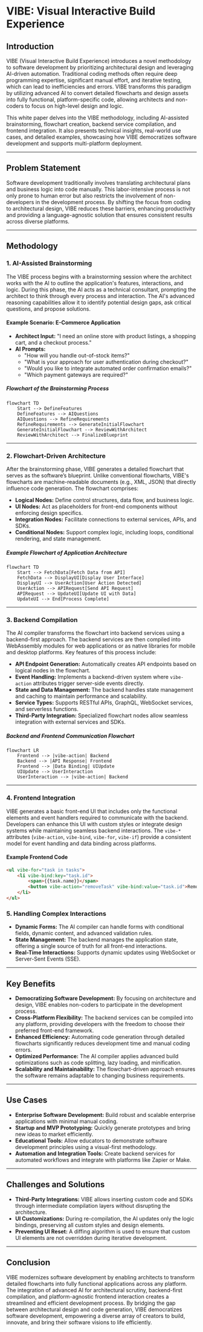 # VIBE: Visual Interactive Build Experience

## Introduction

VIBE (Visual Interactive Build Experience) introduces a novel methodology to software development by prioritizing architectural design and leveraging AI-driven automation. Traditional coding methods often require deep programming expertise, significant manual effort, and iterative testing, which can lead to inefficiencies and errors. VIBE transforms this paradigm by utilizing advanced AI to convert detailed flowcharts and design assets into fully functional, platform-specific code, allowing architects and non-coders to focus on high-level design and logic.

This white paper delves into the VIBE methodology, including AI-assisted brainstorming, flowchart creation, backend service compilation, and frontend integration. It also presents technical insights, real-world use cases, and detailed examples, showcasing how VIBE democratizes software development and supports multi-platform deployment.

---

## Problem Statement

Software development traditionally involves translating architectural plans and business logic into code manually. This labor-intensive process is not only prone to human error but also restricts the involvement of non-developers in the development process. By shifting the focus from coding to architectural design, VIBE reduces these barriers, enhancing productivity and providing a language-agnostic solution that ensures consistent results across diverse platforms.

---

## Methodology

### 1. AI-Assisted Brainstorming

The VIBE process begins with a brainstorming session where the architect works with the AI to outline the application's features, interactions, and logic. During this phase, the AI acts as a technical consultant, prompting the architect to think through every process and interaction. The AI's advanced reasoning capabilities allow it to identify potential design gaps, ask critical questions, and propose solutions.

#### Example Scenario: E-Commerce Application
- **Architect Input:** "I need an online store with product listings, a shopping cart, and a checkout process."
- **AI Prompts:**
  - "How will you handle out-of-stock items?"
  - "What is your approach for user authentication during checkout?"
  - "Would you like to integrate automated order confirmation emails?"
  - "Which payment gateways are required?"

##### Flowchart of the Brainstorming Process

```mermaid
flowchart TD
    Start --> DefineFeatures
    DefineFeatures --> AIQuestions
    AIQuestions --> RefineRequirements
    RefineRequirements --> GenerateInitialFlowchart
    GenerateInitialFlowchart --> ReviewWithArchitect
    ReviewWithArchitect --> FinalizeBlueprint
```

---

### 2. Flowchart-Driven Architecture

After the brainstorming phase, VIBE generates a detailed flowchart that serves as the software’s blueprint. Unlike conventional flowcharts, VIBE's flowcharts are machine-readable documents (e.g., XML, JSON) that directly influence code generation. The flowchart comprises:
- **Logical Nodes:** Define control structures, data flow, and business logic.
- **UI Nodes:** Act as placeholders for front-end components without enforcing design specifics.
- **Integration Nodes:** Facilitate connections to external services, APIs, and SDKs.
- **Conditional Nodes:** Support complex logic, including loops, conditional rendering, and state management.

##### Example Flowchart of Application Architecture

```mermaid
flowchart TD
    Start --> FetchData[Fetch Data from API]
    FetchData --> DisplayUI[Display User Interface]
    DisplayUI --> UserAction[User Action Detected]
    UserAction --> APIRequest[Send API Request]
    APIRequest --> UpdateUI[Update UI with Data]
    UpdateUI --> End[Process Complete]
```

---

### 3. Backend Compilation

The AI compiler transforms the flowchart into backend services using a backend-first approach. The backend services are then compiled into WebAssembly modules for web applications or as native libraries for mobile and desktop platforms. Key features of this process include:
- **API Endpoint Generation:** Automatically creates API endpoints based on logical nodes in the flowchart.
- **Event Handling:** Implements a backend-driven system where `vibe-action` attributes trigger server-side events directly.
- **State and Data Management:** The backend handles state management and caching to maintain performance and scalability.
- **Service Types:** Supports RESTful APIs, GraphQL, WebSocket services, and serverless functions.
- **Third-Party Integration:** Specialized flowchart nodes allow seamless integration with external services and SDKs.

##### Backend and Frontend Communication Flowchart

```mermaid
flowchart LR
    Frontend --> |vibe-action| Backend
    Backend --> |API Response| Frontend
    Frontend --> |Data Binding| UIUpdate
    UIUpdate --> UserInteraction
    UserInteraction --> |vibe-action| Backend
```

---

### 4. Frontend Integration

VIBE generates a basic front-end UI that includes only the functional elements and event handlers required to communicate with the backend. Developers can enhance this UI with custom styles or integrate design systems while maintaining seamless backend interactions. The `vibe-*` attributes (`vibe-action`, `vibe-bind`, `vibe-for`, `vibe-if`) provide a consistent model for event handling and data binding across platforms.

#### Example Frontend Code
```html
<ul vibe-for="task in tasks">
    <li vibe-bind:key="task.id">
        <span>{{task.name}}</span>
        <button vibe-action="removeTask" vibe-bind:value="task.id">Remove</button>
    </li>
</ul>
```

### 5. Handling Complex Interactions
- **Dynamic Forms:** The AI compiler can handle forms with conditional fields, dynamic content, and advanced validation rules.
- **State Management:** The backend manages the application state, offering a single source of truth for all front-end interactions.
- **Real-Time Interactions:** Supports dynamic updates using WebSocket or Server-Sent Events (SSE).

---

## Key Benefits

- **Democratizing Software Development:** By focusing on architecture and design, VIBE enables non-coders to participate in the development process.
- **Cross-Platform Flexibility:** The backend services can be compiled into any platform, providing developers with the freedom to choose their preferred front-end framework.
- **Enhanced Efficiency:** Automating code generation through detailed flowcharts significantly reduces development time and manual coding errors.
- **Optimized Performance:** The AI compiler applies advanced build optimizations such as code splitting, lazy loading, and minification.
- **Scalability and Maintainability:** The flowchart-driven approach ensures the software remains adaptable to changing business requirements.

---

## Use Cases

- **Enterprise Software Development:** Build robust and scalable enterprise applications with minimal manual coding.
- **Startup and MVP Prototyping:** Quickly generate prototypes and bring new ideas to market efficiently.
- **Educational Tools:** Allow educators to demonstrate software development principles using a visual-first methodology.
- **Automation and Integration Tools:** Create backend services for automated workflows and integrate with platforms like Zapier or Make.

---

## Challenges and Solutions

- **Third-Party Integrations:** VIBE allows inserting custom code and SDKs through intermediate compilation layers without disrupting the architecture.
- **UI Customizations:** During re-compilation, the AI updates only the logic bindings, preserving all custom styles and design elements.
- **Preventing UI Reset:** A diffing algorithm is used to ensure that custom UI elements are not overridden during iterative development.

---

## Conclusion

VIBE modernizes software development by enabling architects to transform detailed flowcharts into fully functional applications across any platform. The integration of advanced AI for architectural scrutiny, backend-first compilation, and platform-agnostic frontend interaction creates a streamlined and efficient development process. By bridging the gap between architectural design and code generation, VIBE democratizes software development, empowering a diverse array of creators to build, innovate, and bring their software visions to life efficiently.

